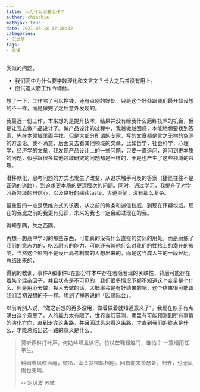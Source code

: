 ```yaml
---
title: 人为什么需要工作？
author: chiechie
mathjax: true
date: 2021-06-18 17:28:02
categories: 
- 沉思录
tags:
- 阅读
---
```


类似的问题， 

- 我们高中为什么要学数理化和文言文？长大之后并没有用上。
- 面试造火箭工作令螺丝。

想了一下，工作除了可以挣钱，还有点别的好处，只是这个好处跟我们最开始设想的不一样，而是做完了之后意外发现的。

我最近一份工作，本来想的是提升技术，结果并没有给我什么磨练技术的机会，但是让我去做产品设计了。做产品设计的过程中，我越做越困惑，本能地想要找到答案，先在本领域里面寻找，但是大部分所谓的专家，写的文章都是言之无物的空洞的方法论。我不满意，后面又去看其他领域的文章，比如哲学，社会科学，心理学，经济学的文章，我发现产品设计上的一些问题，只要一直追问，追问到更本质的问题，似乎跟很多其他领域研究的问题都是一样的，于是也产生了这些领域的兴趣。

潜移默化，思考问题的方式也发生了改变，从追求触手可及的答案（捷径往往不是正确的道路），到追求更本质的更深层次的问题。同时，通过学习，我提升了对学习新领域的自信心，以及良好的阅读taste，大道至简，没有那么复杂。

最重要的一点是思维方式的该表，从之前的教条和迷信权威，到现在怀疑权威。现在的我比之前的我更有见识，未来的我也一定会超过现在的我。

得知东隅，失之西隅。

再想一想高中学习的那些东西，可能真的没有什么直接的实际的用处，而是磨练了我们的意志力的，吃苦耐劳的能力，可能还有其他什么对我们的性格上的潜在的影响，当然这个影响不是设计高考制度的人想出来的，而是这当成人生的一段经历，总结出来的，

得到的教训，事件A和事件B在部分样本中存在若隐若现的关联性，背后可能存在着某个混杂因子，并且状态是不可见的，我们很多情况下都不知道这个变量是个什么，但是用心去做，投入去做的话，大概率会是有好结果的吧，这个结果很可能跟我们当初设想的不一样。想到了禅宗说的「因缘际会」。

以前听别人说，"做之前想的再多没用，做着做着就知道意义了"。我现在似乎有点明白这个意思了，人的能力太有限了，世界变幻莫测，哪里有可能预测到所有事情的演化方向，直到走完这条路，并且回过头来看这条路，才直到我们的终点是什么，才能总结出这一路的意义是什么。

> 莫听穿林打叶声，何妨吟啸且徐行。竹杖芒鞋轻胜马，谁怕？ 一蓑烟雨任平生。
> 
> 料峭春风吹酒醒，微冷，山头斜照却相迎。回首向来萧瑟处，归去，也无风雨也无晴。
> 
> -- 定风波 苏轼

